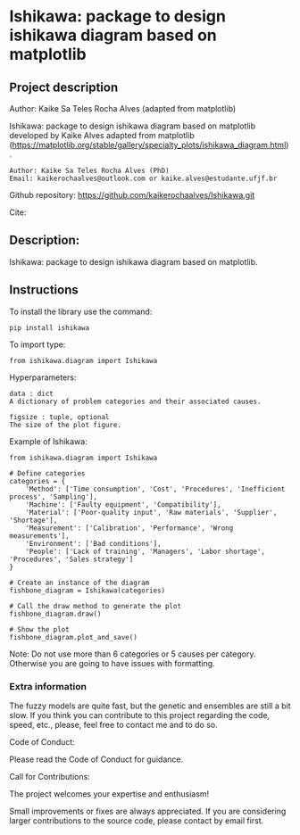 # Ishikawa: package to design ishikawa diagram based on matplotlib

## Project description

Author: Kaike Sa Teles Rocha Alves (adapted from matplotlib)

Ishikawa: package to design ishikawa diagram based on matplotlib developed by Kaike Alves adapted from matplotlib (https://matplotlib.org/stable/gallery/specialty_plots/ishikawa_diagram.html). 

    Author: Kaike Sa Teles Rocha Alves (PhD)
    Email: kaikerochaalves@outlook.com or kaike.alves@estudante.ufjf.br


Github repository: https://github.com/kaikerochaalves/Ishikawa.git

Cite:

## Description:

Ishikawa: package to design ishikawa diagram based on matplotlib.

## Instructions

To install the library use the command: 

    pip install ishikawa

To import type:

    from ishikawa.diagram import Ishikawa

Hyperparameters:

    data : dict
    A dictionary of problem categories and their associated causes.

    figsize : tuple, optional
    The size of the plot figure.

Example of Ishikawa:

    from ishikawa.diagram import Ishikawa

    # Define categories
    categories = {
        'Method': ['Time consumption', 'Cost', 'Procedures', 'Inefficient process', 'Sampling'],
        'Machine': ['Faulty equipment', 'Compatibility'],
        'Material': ['Poor-quality input', 'Raw materials', 'Supplier', 'Shortage'],
        'Measurement': ['Calibration', 'Performance', 'Wrong measurements'],
        'Environment': ['Bad conditions'],
        'People': ['Lack of training', 'Managers', 'Labor shortage', 'Procedures', 'Sales strategy']
    }

    # Create an instance of the diagram
    fishbone_diagram = Ishikawa(categories)
    
    # Call the draw method to generate the plot
    fishbone_diagram.draw()

    # Show the plot
    fishbone_diagram.plot_and_save()

Note: Do not use more than 6 categories or 5 causes per category. Otherwise you are going to have issues with formatting.

### Extra information

The fuzzy models are quite fast, but the genetic and ensembles are still a bit slow. If you think you can contribute to this project regarding the code, speed, etc., please, feel free to contact me and to do so.

Code of Conduct:

Please read the Code of Conduct for guidance.

Call for Contributions:

The project welcomes your expertise and enthusiasm!

Small improvements or fixes are always appreciated. If you are considering larger contributions to the source code, please contact by email first.